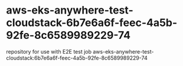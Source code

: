 # aws-eks-anywhere-test-cloudstack-6b7e6a6f-feec-4a5b-92fe-8c6589989229-74
repository for use with E2E test job aws-eks-anywhere-test-cloudstack:6b7e6a6f-feec-4a5b-92fe-8c6589989229-74
